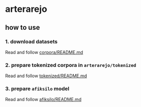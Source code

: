 # arterarejo

## how to use

### 1. download datasets

Read and follow [corpora/README.md](https://github.com/nymwa/arterarejo/tree/main/corpora/)

### 2. prepare tokenized corpora in `arterarejo/tokenized`

Read and follow [tokenized/README.md](https://github.com/nymwa/arterarejo/tree/main/tokenized)

### 3. prepare `afiksilo` model

Read and follow [afiksilo/README.md](https://github.com/nymwa/arterarejo/tree/main/afiksilo)

